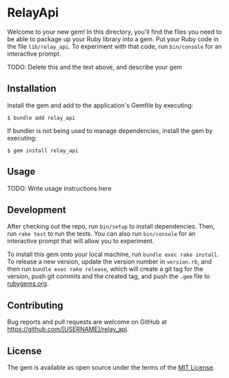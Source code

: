 # RelayApi

Welcome to your new gem! In this directory, you'll find the files you need to be able to package up your Ruby library into a gem. Put your Ruby code in the file `lib/relay_api`. To experiment with that code, run `bin/console` for an interactive prompt.

TODO: Delete this and the text above, and describe your gem

## Installation

Install the gem and add to the application's Gemfile by executing:

    $ bundle add relay_api

If bundler is not being used to manage dependencies, install the gem by executing:

    $ gem install relay_api

## Usage

TODO: Write usage instructions here

## Development

After checking out the repo, run `bin/setup` to install dependencies. Then, run `rake test` to run the tests. You can also run `bin/console` for an interactive prompt that will allow you to experiment.

To install this gem onto your local machine, run `bundle exec rake install`. To release a new version, update the version number in `version.rb`, and then run `bundle exec rake release`, which will create a git tag for the version, push git commits and the created tag, and push the `.gem` file to [rubygems.org](https://rubygems.org).

## Contributing

Bug reports and pull requests are welcome on GitHub at https://github.com/[USERNAME]/relay_api.

## License

The gem is available as open source under the terms of the [MIT License](https://opensource.org/licenses/MIT).
